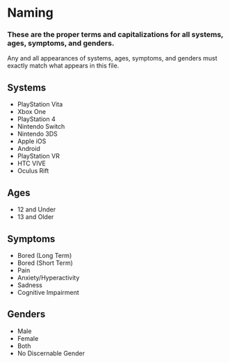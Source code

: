 # Naming
### These are the proper terms and capitalizations for all systems, ages, symptoms, and genders. 
Any and all appearances of systems, ages, symptoms, and genders must exactly match what appears in this file.
## Systems
* PlayStation Vita
* Xbox One
* PlayStation 4
* Nintendo Switch
* Nintendo 3DS
* Apple iOS
* Android
* PlayStation VR
* HTC VIVE
* Oculus Rift
## Ages
* 12 and Under
* 13 and Older
## Symptoms
* Bored (Long Term)
* Bored (Short Term)
* Pain
* Anxiety/Hyperactivity
* Sadness
* Cognitive Impairment
## Genders
* Male
* Female
* Both
* No Discernable Gender

